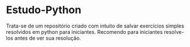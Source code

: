 # Estudo-Python
Trata-se de um repositório criado com intuito de salvar exercícios simples resolvidos em python para iniciantes. Recomendo para iniciantes resolve-los antes de ver sua resolução.
